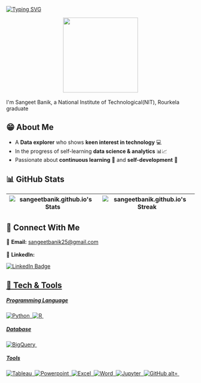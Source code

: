 
[![Typing SVG](https://readme-typing-svg.herokuapp.com?font=Ubuntu&pause=1000&color=037DF9FF&width=435&lines=Hello+there!+%F0%9F%98%8A%F0%9F%91%8B)](https://git.io/typing-svg)

<div id="header" align="center">
  <img src="https://media.giphy.com/media/RkX2zcpO79EAf82ESl/giphy.gif" width="200"/>
</div>
<br>
I'm Sangeet Banik, a National Institute of Technological(NIT), Rourkela graduate

## 😁 About Me 

- A **Data explorer** who shows **keen interest in technology** 💻
- In the progress of self-learning **data science & analytics** 📊📈
- Passionate about **continuous learning** 💫 and **self-development** 🌱

## 📊 GitHub Stats 
| ![sangeetbanik.github.io's Stats](https://github-readme-stats.vercel.app/api?username=sangeetbanik.github.io&theme=dark&show_icons=true&hide_border=true&count_private=true) | ![sangeetbanik.github.io's Streak](https://github-readme-streak-stats.herokuapp.com/?user=sangeetbanik.github.io&theme=dark&hide_border=true)|
| ----------------------------------------------------------------------- | ----------------------------------------------------------------------- |

## 👥 Connect With Me 
📩 **Email:** sangeetbanik25@gmail.com <br>
<br>
💼 **LinkedIn:** 
<div id="badges">
  <a href="https://linkedin.com/in/sangeet-banik-30906b212">
  <img src="https://img.shields.io/badge/LinkedIn-blue?style=for-the-badge&logo=linkedin&logoColor=white" alt="LinkedIn Badge"/>
</div>
    


## 🔧 Tech & Tools 
##### Programming Language
<div>
  <img src="https://img.shields.io/badge/Python-4584b6?style=for-the-badge&logo=python&logoColor=ffde57" title="Python" alt="Python" />&nbsp;
  <img src="https://img.shields.io/badge/R-165CAA?style=for-the-badge&logo=R&logoColor=white" title="R" alt="R" />&nbsp;
  
</div>

##### Database
<div>
  <img src="https://img.shields.io/badge/Google_BigQuery-4285F4?style=for-the-badge&logo=google-bigquery&logoColor=white" title="BigQuery" alt="BigQuery"/>&nbsp;
  
</div>

##### Tools
<div>
  <img src="https://img.shields.io/badge/Tableau-E97627?style=for-the-badge&logo=Tableau&logoColor=white" title="Tableau" alt="Tableau" />&nbsp;
  <img src="https://img.shields.io/badge/Microsoft_PowerPoint-d04423?style=for-the-badge&logo=microsoft-powerpoint&logoColor=white" title="Powerpoint" alt="Powerpoint"/>&nbsp;
  <img src="https://img.shields.io/badge/Microsoft_Excel-1d6f42?style=for-the-badge&logo=microsoft-excel&logoColor=white" title="Excel" alt="Excel"/>&nbsp;
  <img src="https://img.shields.io/badge/Microsoft_Word-2B579A?style=for-the-badge&logo=microsoft-word&logoColor=white" title="Word" alt="Word"/>&nbsp;
  <img src="https://img.shields.io/badge/Jupyter-F37626.svg?&style=for-the-badge&logo=Jupyter&logoColor=white" title="Jupyter" alt="Jupyter"/>&nbsp;
  <img src="https://img.shields.io/badge/GitHub-100000?style=for-the-badge&logo=github&logoColor=white" title="GitHub alt="GitHub"/>&nbsp;
  
</div>
